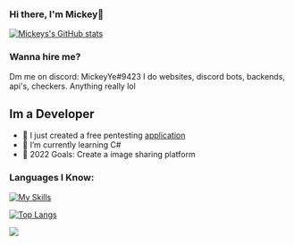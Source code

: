 ### Hi there, I'm Mickey👋 

[![Mickeys's GitHub stats](https://github-readme-stats.vercel.app/api?username=mickey758&theme=radical)](https://github.com/Mickey758)

### Wanna hire me?
Dm me on discord: MickeyYe#9423
I do websites, discord bots, backends, api's, checkers. Anything really lol

## Im a Developer

- 🔭 I just created a free pentesting [application](https://github.com/Mickey758/Calani-AIO)
- 🌱 I’m currently learning C#
- 🥅 2022 Goals: Create a image sharing platform

### Languages I Know:

[![My Skills](https://skillicons.dev/icons?i=python,html,css,js)](https://skillicons.dev)

[![Top Langs](https://github-readme-stats.vercel.app/api/top-langs/?username=mickey758&layout=compact)](https://github.com/Mickey758)

![](https://komarev.com/ghpvc/?username=mickey758&label=Profile+Visits&style=for-the-badge&color=blueviolet)
